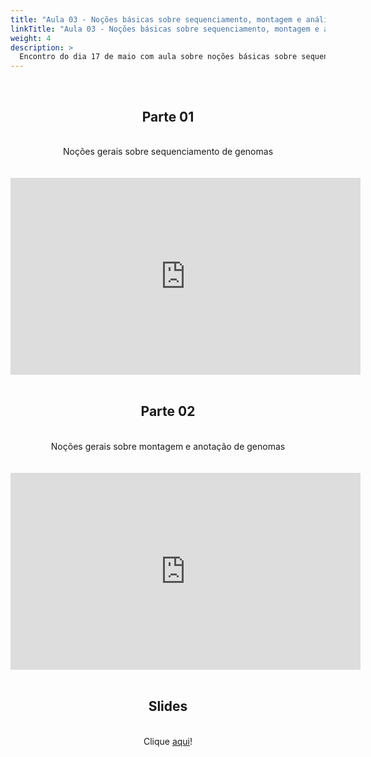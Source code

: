 ```yaml
---
title: "Aula 03 - Noções básicas sobre sequenciamento, montagem e análise de genomas"
linkTitle: "Aula 03 - Noções básicas sobre sequenciamento, montagem e análise de genomas"
weight: 4
description: >
  Encontro do dia 17 de maio com aula sobre noções básicas sobre sequenciamento, montagem e análise de genomas
---
```


<br>
<div align="center">
<h2>Parte 01</h2>
<br>Noções gerais sobre sequenciamento de genomas</i>
<br><br><br>
<iframe width="560" height="315" src="https://www.youtube.com/embed/-2Dhi0dbI5A" frameborder="0" allow="accelerometer; autoplay; clipboard-write; encrypted-media; gyroscope; picture-in-picture" allowfullscreen></iframe>
<br><br>

<h2>Parte 02</h2>
<br>Noções gerais sobre montagem e anotação de genomas</i>
<br><br><br>
<iframe width="560" height="315" src="https://www.youtube.com/embed/ISf1NimVI08" frameborder="0" allow="accelerometer; autoplay; clipboard-write; encrypted-media; gyroscope; picture-in-picture" allowfullscreen></iframe>
<br><br>

<h2>Slides</h2>
<br>
Clique <a href="https://github.com/desirrepetters/gstreinamentoeconsultoria/raw/master/userguide/content/pt-br/biologia_molecular/2023_01/sincronas/pdf/aula_03.pdf">aqui</a>!
</div>